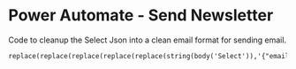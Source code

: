 # Power Automate - Send Newsletter

Code to cleanup the Select Json into a clean email format for sending email.

```
replace(replace(replace(replace(replace(string(body('Select')),'{"email":"',''),',',''),'[',''),']',''),'"}',';')
```
